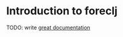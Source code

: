 # Introduction to foreclj

TODO: write [great documentation](http://jacobian.org/writing/great-documentation/what-to-write/)
